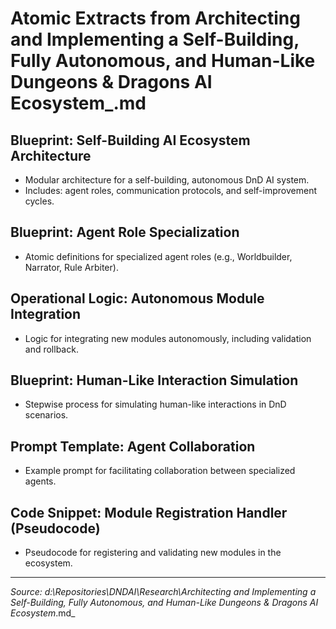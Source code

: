 # Atomic Extracts from Architecting and Implementing a Self-Building, Fully Autonomous, and Human-Like Dungeons & Dragons AI Ecosystem_.md

## Blueprint: Self-Building AI Ecosystem Architecture

- Modular architecture for a self-building, autonomous DnD AI system.
- Includes: agent roles, communication protocols, and self-improvement cycles.

## Blueprint: Agent Role Specialization

- Atomic definitions for specialized agent roles (e.g., Worldbuilder, Narrator, Rule Arbiter).

## Operational Logic: Autonomous Module Integration

- Logic for integrating new modules autonomously, including validation and rollback.

## Blueprint: Human-Like Interaction Simulation

- Stepwise process for simulating human-like interactions in DnD scenarios.

## Prompt Template: Agent Collaboration

- Example prompt for facilitating collaboration between specialized agents.

## Code Snippet: Module Registration Handler (Pseudocode)

- Pseudocode for registering and validating new modules in the ecosystem.

---

_Source: d:\Repositories\DNDAI\Research\Architecting and Implementing a Self-Building, Fully Autonomous, and Human-Like Dungeons & Dragons AI Ecosystem_.md_
